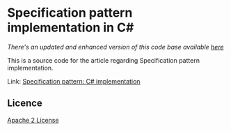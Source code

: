 Specification pattern implementation in C#
=====================

*There's an updated and enhanced version of this code base available [here][L3]*

This is a source code for the article regarding Specification pattern implementation.

Link: [Specification pattern: C# implementation][L2]

Licence
--------------
[Apache 2 License][L1]

[L1]: http://www.apache.org/licenses/LICENSE-2.0
[L2]: http://enterprisecraftsmanship.com/2016/02/08/specification-pattern-c-implementation/
[L3]: https://github.com/vkhorikov/SpecPattern
